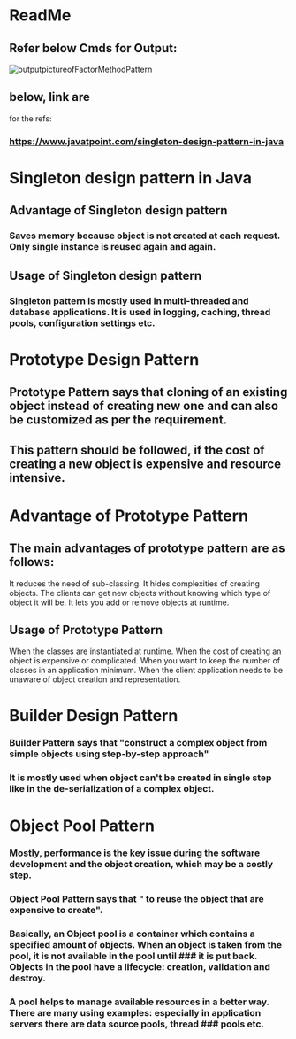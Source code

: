 # ReadMe
## Refer below Cmds for Output:

![outputpictureofFactorMethodPattern ](https://user-images.githubusercontent.com/40432616/180643463-b101bdb9-4541-4387-8603-36dd40b5d03d.jpg)


## below, link are 
for the refs:
### https://www.javatpoint.com/singleton-design-pattern-in-java


# Singleton design pattern in Java

## Advantage of Singleton design pattern
### Saves memory because object is not created at each request. Only single instance is reused again and again.
## Usage of Singleton design pattern
### Singleton pattern is mostly used in multi-threaded and database applications. It is used in logging, caching, thread pools, configuration settings etc.


# Prototype Design Pattern
## Prototype Pattern says that cloning of an existing object instead of creating new one and can also be customized as per the requirement.
## This pattern should be followed, if the cost of creating a new object is expensive and resource intensive.


# Advantage of Prototype Pattern
## The main advantages of prototype pattern are as follows:

It reduces the need of sub-classing.
It hides complexities of creating objects.
The clients can get new objects without knowing which type of object it will be.
It lets you add or remove objects at runtime.
## Usage of Prototype Pattern
When the classes are instantiated at runtime.
When the cost of creating an object is expensive or complicated.
When you want to keep the number of classes in an application minimum.
When the client application needs to be unaware of object creation and representation.



# Builder Design Pattern

### Builder Pattern says that "construct a complex object from simple objects using step-by-step approach"
### It is mostly used when object can't be created in single step like in the de-serialization of a complex object.


# Object Pool Pattern


### Mostly, performance is the key issue during the software development and the object creation, which may be a costly step.
### Object Pool Pattern says that " to reuse the object that are expensive to create".
### Basically, an Object pool is a container which contains a specified amount of objects. When an object is taken from the pool, it is not available in the pool until ### it is put back. Objects in the pool have a lifecycle: creation, validation and destroy.
### A pool helps to manage available resources in a better way. There are many using examples: especially in application servers there are data source pools, thread ### pools etc.



